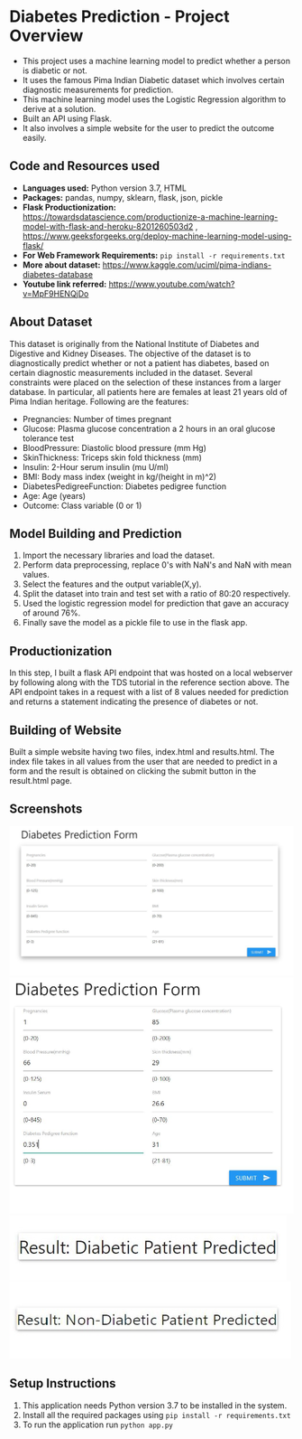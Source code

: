 # Diabetes Prediction - Project Overview
- This project uses a machine learning model to predict whether a person is diabetic or not.
- It uses the famous Pima Indian Diabetic dataset which involves certain diagnostic measurements for prediction.
- This machine learning model uses the Logistic Regression algorithm to derive at a solution.
- Built an API using Flask.
- It also involves a simple website for the user to predict the outcome easily.

## Code and Resources used
- **Languages used:** Python version 3.7, HTML  
- **Packages:** pandas, numpy, sklearn, flask, json, pickle 
- **Flask Productionization:** https://towardsdatascience.com/productionize-a-machine-learning-model-with-flask-and-heroku-8201260503d2 , https://www.geeksforgeeks.org/deploy-machine-learning-model-using-flask/
- **For Web Framework Requirements:**  ```pip install -r requirements.txt```
- **More about dataset:** https://www.kaggle.com/uciml/pima-indians-diabetes-database
- **Youtube link referred:** https://www.youtube.com/watch?v=MpF9HENQjDo

## About Dataset
This dataset is originally from the National Institute of Diabetes and Digestive and Kidney Diseases. The objective of the dataset is to diagnostically predict whether or not a patient has diabetes, based on certain diagnostic measurements included in the dataset. Several constraints were placed on the selection of these instances from a larger database. In particular, all patients here are females at least 21 years old of Pima Indian heritage. Following are the features:
- Pregnancies: Number of times pregnant
- Glucose: Plasma glucose concentration a 2 hours in an oral glucose tolerance test
- BloodPressure: Diastolic blood pressure (mm Hg)
- SkinThickness: Triceps skin fold thickness (mm)
- Insulin: 2-Hour serum insulin (mu U/ml)
- BMI: Body mass index (weight in kg/(height in m)^2)
- DiabetesPedigreeFunction: Diabetes pedigree function
- Age: Age (years)
- Outcome: Class variable (0 or 1)

## Model Building and Prediction
1. Import the necessary libraries and load the dataset.
2. Perform data preprocessing, replace 0's with NaN's and NaN with mean values.
3. Select the features and the output variable(X,y).
4. Split the dataset into train and test set with a ratio of 80:20 respectively.
5. Used the logistic regression model for prediction that gave an accuracy of around 76%.
6. Finally save the model as a pickle file to use in the flask app.

## Productionization 
In this step, I built a flask API endpoint that was hosted on a local webserver by following along with the TDS tutorial in the reference section above. The API endpoint takes in a request with a list of 8 values needed for prediction and returns a statement indicating the presence of diabetes or not.

## Building of Website
Built a simple website having two files, index.html and results.html. The index file takes in all values from the user that are needed to predict in a form and the result is obtained on clicking the submit button in the result.html page.

## Screenshots
![](images/pageone.png)
![](images/picturefour.png)
![](images/page2.png)
![](images/picturethree.png)

## Setup Instructions
1. This application needs Python version 3.7 to be installed in the system.
2. Install all the required packages using ```pip install -r requirements.txt```
3. To run the application run ```python app.py```
